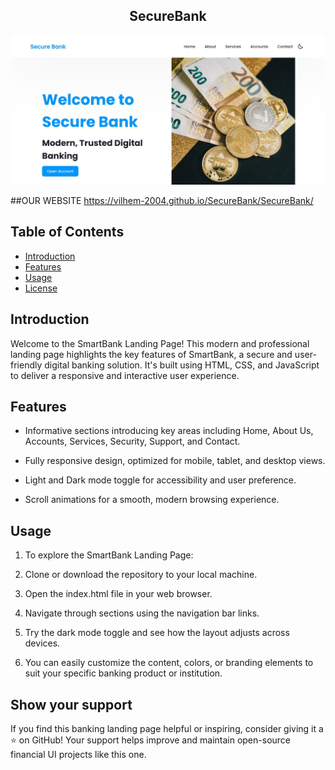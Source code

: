 <h2 align="center">
  SecureBank
</h2>

<div align="center">
  <img alt="SecureBank" src="./SecureBank.jpg" />
</div>

##OUR WEBSITE
https://vilhem-2004.github.io/SecureBank/SecureBank/

## Table of Contents

- [Introduction](#introduction)
- [Features](#features)
- [Usage](#usage)
- [License](#license)

## Introduction

Welcome to the SmartBank Landing Page! This modern and professional landing page highlights the key features of SmartBank, a secure and user-friendly digital banking solution. It's built using HTML, CSS, and JavaScript to deliver a responsive and interactive user experience.

## Features

- Informative sections introducing key areas including Home, About Us, Accounts, Services, Security, Support, and Contact.

- Fully responsive design, optimized for mobile, tablet, and desktop views.

- Light and Dark mode toggle for accessibility and user preference.

- Scroll animations for a smooth, modern browsing experience.

## Usage

1. To explore the SmartBank Landing Page:

2. Clone or download the repository to your local machine.

3. Open the index.html file in your web browser.

4. Navigate through sections using the navigation bar links.

5. Try the dark mode toggle and see how the layout adjusts across devices.

6. You can easily customize the content, colors, or branding elements to suit your specific banking product or institution.

## Show your support

If you find this banking landing page helpful or inspiring, consider giving it a ⭐️ on GitHub! Your support helps improve and maintain open-source financial UI projects like this one.
